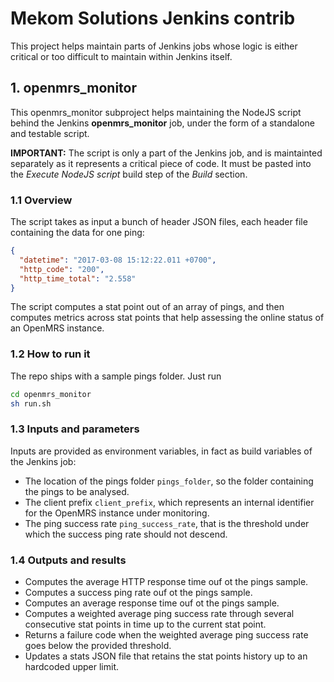 # Mekom Solutions Jenkins contrib
<p>This project helps maintain parts of Jenkins jobs whose logic is either critical or too difficult to maintain within Jenkins itself.</p>

## 1. openmrs_monitor

<p>This openmrs_monitor subproject helps maintaining the NodeJS script behind the Jenkins <strong>openmrs_monitor</strong> job, under the form of a standalone and testable script.</p>
<p><strong>IMPORTANT:</strong> The script is only a part of the Jenkins job, and is maintainted separately as it represents a critical piece of code. It must be pasted into the <i>Execute NodeJS script</i> build step of the <i>Build</i> section.</p>

### 1.1 Overview
The script takes as input a bunch of header JSON files, each header file containing the data for one ping:
```json
{
  "datetime": "2017-03-08 15:12:22.011 +0700",
  "http_code": "200",
  "http_time_total": "2.558"
}
```
The script computes a stat point out of an array of pings, and then computes metrics across stat points that help assessing the online status of an OpenMRS instance.

### 1.2 How to run it
The repo ships with a sample pings folder. Just run
```bash
cd openmrs_monitor
sh run.sh
```

### 1.3 Inputs and parameters
Inputs are provided as environment variables, in fact as build variables of the Jenkins job:

* The location of the pings folder `pings_folder`, so the folder containing the pings to be analysed.
* The client prefix `client_prefix`, which represents an internal identifier for the OpenMRS instance under monitoring.
* The ping success rate `ping_success_rate`, that is the threshold under which the success ping rate should not descend.

### 1.4 Outputs and results

* Computes the average HTTP response time ouf ot the pings sample.
* Computes a success ping rate ouf ot the pings sample.
* Computes an average response time ouf ot the pings sample.
* Computes a weighted average ping success rate through several consecutive stat points in time up to the current stat point.
* Returns a failure code when the weighted average ping success rate goes below the provided threshold.
* Updates a stats JSON file that retains the stat points history up to an hardcoded upper limit.